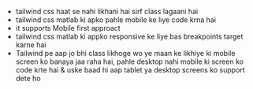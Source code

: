 

<ul>
  <li>tailwind css haat se nahi likhani hai sirf class lagaani hai </li>
  <li>tailwind css matlab ki apko pahle mobile ke liye code krna hai</li>
  <li>it supports Mobile first approact </li>
  <li>tailwind css matlab ki appko responsive ke liye bas breakpoints target karne hai</li>
  <li>Tailwind pe aap jo bhi class likhoge wo ye maan ke likhiye ki mobile screen ko 
banaya jaa raha hai, pahle desktop nahi mobile ki screen ko code krte hai & uske 
baad hi aap tablet ya desktop screens ko support dete ho </li>
  
</ul>
